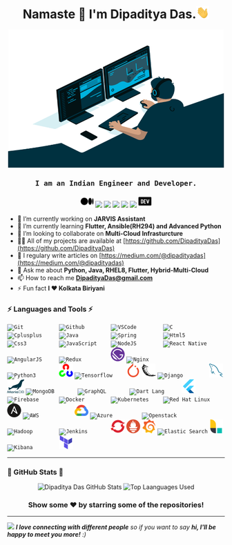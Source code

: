 <h1 align="center">Namaste 🙏 I'm Dipaditya Das.<img src="https://github.com/DipadityaDas/DipadityaDas/raw/master/img/wave.gif" width="6%"></h1>
<p align="center"><img alt="GIF" src="https://github.com/DipadityaDas/DipadityaDas/raw/master/img/code.gif" width="500" height="320"/></p>
<h3 align="center"><samp>I am an Indian Engineer and Developer.</samp></h3>

<div align="center">

[<img src="https://github.com/DipadityaDas/DipadityaDas/raw/master/img/medium.svg" width=30>](https://dipadityadas.medium.com/)
[<img src="https://img.icons8.com/fluent/100/000000/twitter.svg" width="30"/>](https://twitter.com/dipadityadas)
[<img src="https://img.icons8.com/fluent/100/000000/linkedin.svg" width="30"/>](https://linkedin.com/in/DipadityaDas)
[<img src="https://img.icons8.com/fluent/100/000000/facebook-new.svg" width="30"/>](https://www.facebook.com/dipaditya.das)
[<img src="https://img.icons8.com/fluent/100/000000/instagram-new.svg" width="30"/>](https://instagram.com/dipaditya_das/)
[<img src="https://img.icons8.com/fluent/100/000000/gmail--v2.svg" width="30"/>](mailto:DipadityaDas@gmail.com)
[<img src="https://github.com/DipadityaDas/DipadityaDas/raw/master/img/devto.svg" width=30>](https://dev.to/dipadityadas)

</div>

- 🔭 I’m currently working on **JARVIS Assistant**
- 🌱 I’m currently learning **Flutter, Ansible(RH294) and Advanced Python**
- 👯 I’m looking to collaborate on **Multi-Cloud Infrasturcture**
- 👨‍💻 All of my projects are available at [https://github.com/DipadityaDas](https://github.com/DipadityaDas)
- 📝 I regulary write articles on [https://medium.com/@dipadityadas](https://medium.com/@dipadityadas)
- 💬 Ask me about **Python, Java, RHEL8, Flutter, Hybrid-Multi-Cloud**
- 📫 How to reach me **DipadityaDas@gmail.com**
- ⚡ Fun fact **I ❤ Kolkata Biriyani**

### ⚡ Languages and Tools ⚡

<code><img height="32" alt="Git           " src="https://img.icons8.com/color/100/000000/git.svg"                           /></code>
<code><img height="32" alt="Github        " src="https://img.icons8.com/fluent/100/000000/github.svg"                       /></code>
<code><img height="32" alt="VSCode        " src="https://img.icons8.com/fluent/100/000000/visual-studio-code-2019.svg"      /></code>
<code><img height="32" alt="C             " src="https://img.icons8.com/color/100/000000/c-programming.svg"                 /></code>
<code><img height="32" alt="Cplusplus     " src="https://img.icons8.com/color/100/000000/c-plus-plus-logo.svg"              /></code>
<code><img height="32" alt="Java          " src="https://img.icons8.com/color/100/000000/java-coffee-cup-logo.svg"          /></code>
<code><img height="32" alt="Spring        " src="https://img.icons8.com/color/100/000000/spring-logo.svg"                   /></code>
<code><img height="32" alt="Html5         " src="https://img.icons8.com/color/100/000000/html-5.svg"                        /></code>
<code><img height="32" alt="Css3          " src="https://img.icons8.com/color/100/000000/css3.svg"                          /></code>
<code><img height="32" alt="JavaScript    " src="https://img.icons8.com/color/100/000000/javascript.svg"                    /></code>
<code><img height="32" alt="NodeJS        " src="https://img.icons8.com/color/100/000000/nodejs.svg"                        /></code>
<code><img height="32" alt="React Native  " src="https://img.icons8.com/color/100/000000/react-native.svg"                  /></code>
<code><img height="32" alt="AngularJS     " src="https://img.icons8.com/color/100/000000/angularjs.svg"                     /></code>
<code><img height="32" alt="Redux         " src="https://img.icons8.com/color/100/000000/redux.svg"                         /></code>
<code><img height="32" alt="Gatsby        " src="https://github.com/DipadityaDas/DipadityaDas/raw/master/img/gatsbyjs.svg"  /></code>
<code><img height="32" alt="Nginx         " src="https://img.icons8.com/color/100/000000/nginx.svg"                         /></code>
<code><img height="32" alt="Python3       " src="https://img.icons8.com/color/100/000000/python.svg"                        /></code>
<code><img height="32" alt="OpenCV        " src="https://github.com/DipadityaDas/DipadityaDas/raw/master/img/opencv.svg"    /></code>
<code><img height="32" alt="Tensorflow    " src="https://img.icons8.com/color/100/000000/tensorflow.svg"                    /></code>
<code><img height="32" alt="Pytorch       " src="https://github.com/DipadityaDas/DipadityaDas/raw/master/img/pytorch.svg"   /></code>
<code><img height="32" alt="Flask         " src="https://github.com/DipadityaDas/DipadityaDas/raw/master/img/flask.svg"     /></code>
<code><img height="32" alt="Django        " src="https://img.icons8.com/color/100/000000/django.svg"                        /></code>
<code><img height="32" alt="MySQL         " src="https://github.com/DipadityaDas/DipadityaDas/raw/master/img/mysql.svg"     /></code>
<code><img height="32" alt="MariaDB       " src="https://github.com/DipadityaDas/DipadityaDas/raw/master/img/mariadb.svg"   /></code>
<code><img height="32" alt="MongoDB       " src="https://img.icons8.com/color/100/000000/mongodb.svg"                       /></code>
<code><img height="32" alt="GraphQL       " src="https://img.icons8.com/color/100/000000/graphql.svg"                       /></code>
<code><img height="32" alt="Dart Lang     " src="https://img.icons8.com/color/100/000000/dart.svg"                          /></code>
<code><img height="32" alt="Flutter       " src="https://github.com/DipadityaDas/DipadityaDas/raw/master/img/flutter.svg"   /></code>
<code><img height="32" alt="Firebase      " src="https://img.icons8.com/color/100/000000/firebase.svg"                      /></code>
<code><img height="32" alt="Docker        " src="https://img.icons8.com/color/100/000000/docker.svg"                        /></code>
<code><img height="32" alt="Kubernetes    " src="https://img.icons8.com/color/100/000000/kubernetes.svg"                    /></code>
<code><img height="32" alt="Red Hat Linux " src="https://www.vectorlogo.zone/logos/redhat/redhat-icon.svg"                  /></code>
<code><img height="32" alt="Ansible       " src="https://github.com/DipadityaDas/DipadityaDas/raw/master/img/ansible.svg"   /></code>
<code><img height="32" alt="AWS           " src="https://img.icons8.com/color/100/000000/amazon-web-services.svg"           /></code>
<code><img height="32" alt="Google Cloud  " src="https://github.com/DipadityaDas/DipadityaDas/raw/master/img/gcp.svg"       /></code>
<code><img height="32" alt="Azure         " src="https://img.icons8.com/color/100/000000/azure-1.svg"                       /></code>
<code><img height="32" alt="Openstack     " src="https://img.icons8.com/color/100/000000/openstack.svg"                     /></code>
<code><img height="32" alt="Hadoop        " src="https://img.icons8.com/color/100/000000/hadoop-distributed-file-system.svg"/></code>
<code><img height="32" alt="Jenkins       " src="https://img.icons8.com/color/100/000000/jenkins.svg"                       /></code>
<code><img height="32" alt="OpenShift     " src="https://github.com/DipadityaDas/DipadityaDas/raw/master/img/openshift.svg" /></code>
<code><img height="32" alt="Prometheus    " src="https://github.com/DipadityaDas/DipadityaDas/raw/master/img/prometheus.svg"/></code>
<code><img height="32" alt="Grafana       " src="https://github.com/DipadityaDas/DipadityaDas/raw/master/img/grafana.svg"   /></code>
<code><img height="32" alt="Elastic Search" src="https://img.icons8.com/color/100/000000/elasticsearch.svg"                 /></code>
<code><img height="32" alt="Logstash      " src="https://github.com/DipadityaDas/DipadityaDas/raw/master/img/logstash.svg"  /></code>
<code><img height="32" alt="Kibana        " src="https://img.icons8.com/color/100/000000/kibana.svg"                        /></code>
<code><img height="32" alt="Terraform     " src="https://github.com/DipadityaDas/DipadityaDas/raw/master/img/terraform.svg" /></code>

<!-- ### Blogs posts -->
<!-- BLOG-POST-LIST:START -->

<!-- BLOG-POST-LIST:END -->

---

### 🚀 GitHub Stats 🚀

<div align="center">
<img alt="Dipaditya Das GitHub Stats" src="https://github-readme-stats-5i0uvjfd7.vercel.app/api?username=dipadityadas&theme=algolia&hide=prs&show_icons=true&hide_border=true&include_all_commits=true&cache_seconds=60&text_color=a9fef7&icon_color=f8d847"/>
<img alt="Top Laanguages Used" src="https://github-readme-stats.dipadityadas.vercel.app/api/top-langs/?username=dipadityadas&layout=compact&theme=algolia&hide_border=true&cache_seconds=1800&langs_count=8">
</div>
<div align="center">

### Show some ❤️ by starring some of the repositories!

</div>

---

<img src="https://media.giphy.com/media/LnQjpWaON8nhr21vNW/giphy.gif" width="60"> <em><b>I love connecting with different people</b> so if you want to say <b>hi, I'll be happy to meet you more!</b> :)</em>
